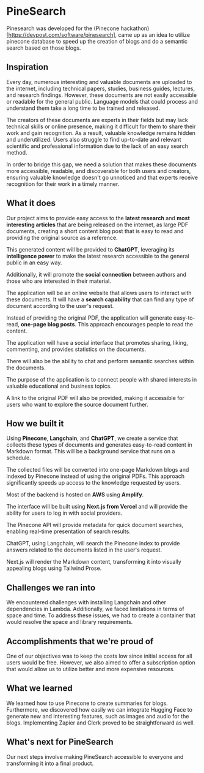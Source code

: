 # PineSearch

Pinesearch was developed for the (Pinecone hackathon)[https://devpost.com/software/pinesearch], came up as an idea to utilize pinecone database to speed up the creation of blogs and do a semantic search based on those blogs.

## Inspiration

Every day, numerous interesting and valuable documents are uploaded to the internet, including technical papers, studies, business guides, lectures, and research findings. However, these documents are not easily accessible or readable for the general public. Language models that could process and understand them take a long time to be trained and released.

The creators of these documents are experts in their fields but may lack technical skills or online presence, making it difficult for them to share their work and gain recognition. As a result, valuable knowledge remains hidden and underutilized. Users also struggle to find up-to-date and relevant scientific and professional information due to the lack of an easy search method.

In order to bridge this gap, we need a solution that makes these documents more accessible, readable, and discoverable for both users and creators, ensuring valuable knowledge doesn't go unnoticed and that experts receive recognition for their work in a timely manner.

## What it does

Our project aims to provide easy access to the **latest research** and **most interesting articles** that are being released on the internet, as large PDF documents, creating a short content blog post that is easy to read and providing the original source as a reference.

This generated content will be provided to **ChatGPT**, leveraging its **intelligence power** to make the latest research accessible to the general public in an easy way.

Additionally, it will promote the **social connection** between authors and those who are interested in their material.

The application will be an online website that allows users to interact with these documents. It will have a **search capability** that can find any type of document according to the user's request.

Instead of providing the original PDF, the application will generate easy-to-read, **one-page blog posts**. This approach encourages people to read the content.

The application will have a social interface that promotes sharing, liking, commenting, and provides statistics on the documents.

There will also be the ability to chat and perform semantic searches within the documents.

The purpose of the application is to connect people with shared interests in valuable educational and business topics.

A link to the original PDF will also be provided, making it accessible for users who want to explore the source document further.

## How we built it

Using **Pinecone**, **Langchain**, and **ChatGPT**, we create a service that collects these types of documents and generates easy-to-read content in Markdown format. This will be a background service that runs on a schedule.

The collected files will be converted into one-page Markdown blogs and indexed by Pinecone instead of using the original PDFs. This approach significantly speeds up access to the knowledge requested by users.

Most of the backend is hosted on **AWS** using **Amplify**.

The interface will be built using **Next.js from Vercel** and will provide the ability for users to log in with social providers.

The Pinecone API will provide metadata for quick document searches, enabling real-time presentation of search results.

ChatGPT, using Langchain, will search the Pinecone index to provide answers related to the documents listed in the user's request.

Next.js will render the Markdown content, transforming it into visually appealing blogs using Tailwind Prose.

## Challenges we ran into

We encountered challenges with installing Langchain and other dependencies in Lambda. Additionally, we faced limitations in terms of space and time. To address these issues, we had to create a container that would resolve the space and library requirements.

## Accomplishments that we're proud of

One of our objectives was to keep the costs low since initial access for all users would be free. However, we also aimed to offer a subscription option that would allow us to utilize better and more expensive resources.

## What we learned

We learned how to use Pinecone to create summaries for blogs. Furthermore, we discovered how easily we can integrate Hugging Face to generate new and interesting features, such as images and audio for the blogs. Implementing Zapier and Clerk proved to be straightforward as well.

## What's next for PineSearch

Our next steps involve making PineSearch accessible to everyone and transforming it into a final product.
